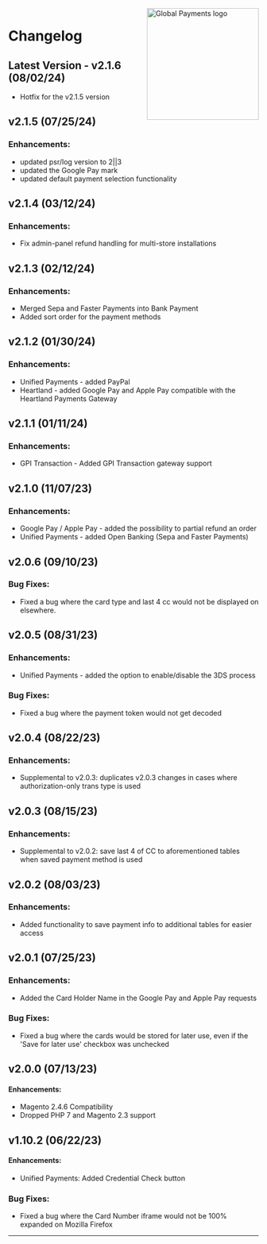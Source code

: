 <a href="https://github.com/globalpayments" target="_blank">
    <img src="https://avatars.githubusercontent.com/u/25797248?s=200&v=4" alt="Global Payments logo" title="Global Payments" align="right" width="225" />
</a>

# Changelog

## Latest Version - v2.1.6 (08/02/24)
- Hotfix for the v2.1.5 version

## v2.1.5 (07/25/24)
### Enhancements:
- updated psr/log version to 2||3
- updated the Google Pay mark
- updated default payment selection functionality

## v2.1.4 (03/12/24)
### Enhancements:
- Fix admin-panel refund handling for multi-store installations

## v2.1.3 (02/12/24)
### Enhancements:
- Merged Sepa and Faster Payments into Bank Payment
- Added sort order for the payment methods

## v2.1.2 (01/30/24)
### Enhancements:
- Unified Payments - added PayPal
- Heartland - added Google Pay and Apple Pay compatible with the Heartland Payments Gateway

## v2.1.1 (01/11/24)
### Enhancements:
- GPI Transaction - Added GPI Transaction gateway support

## v2.1.0 (11/07/23)
### Enhancements:
- Google Pay / Apple Pay - added the possibility to partial refund an order
- Unified Payments - added Open Banking (Sepa and Faster Payments)

## v2.0.6 (09/10/23)
### Bug Fixes:
- Fixed a bug where the card type and last 4 cc would not be displayed on elsewhere.

## v2.0.5 (08/31/23)
### Enhancements:
- Unified Payments - added the option to enable/disable the 3DS process

### Bug Fixes:
- Fixed a bug where the payment token would not get decoded

## v2.0.4 (08/22/23)
### Enhancements:
- Supplemental to v2.0.3: duplicates v2.0.3 changes in cases where authorization-only trans type is used

## v2.0.3 (08/15/23)
### Enhancements:
- Supplemental to v2.0.2: save last 4 of CC to aforementioned tables when saved payment method is used

## v2.0.2 (08/03/23)
### Enhancements:
- Added functionality to save payment info to additional tables for easier access

## v2.0.1 (07/25/23)
### Enhancements:
- Added the Card Holder Name in the Google Pay and Apple Pay requests

### Bug Fixes:
- Fixed a bug where the cards would be stored for later use, even if the 'Save for later use' checkbox was unchecked

## v2.0.0 (07/13/23)
#### Enhancements:
- Magento 2.4.6 Compatibility
- Dropped PHP 7 and Magento 2.3 support

## v1.10.2 (06/22/23)
#### Enhancements:
- Unified Payments: Added Credential Check button

### Bug Fixes:
- Fixed a bug where the Card Number iframe would not be 100% expanded on Mozilla Firefox

---

